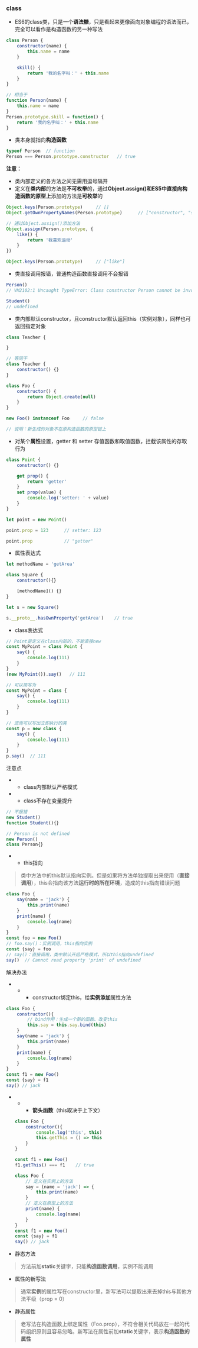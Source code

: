 ### class

* ES6的class类，只是一个**语法糖**，只是看起来更像面向对象编程的语法而已，完全可以看作是构造函数的另一种写法

```js
class Person {
    constructor(name) {
        this.name = name
    }

    skill() {
        return '我的名字叫：' + this.name
    }
}

// 相当于
function Person(name) {
    this.name = name
}
Person.prototype.skill = function() {
    return '我的名字叫：' + this.name
}
```

* 类本身就指向**构造函数**

```js
typeof Person  // function
Person === Person.prototype.constructor   // true
```

**注意：**

* 类内部定义的各方法之间无需用逗号隔开
* 定义在**类内部**的方法是**不可枚举**的，通过**Object.assign\(\)**和ES5中直接向**构造函数的原型上**添加的方法是**可枚举**的

```js
Object.keys(Person.prototype)     // []
Object.getOwnPropertyNames(Person.prototype)      // ["constructor", "skill"]

// 通过Object.assign()添加方法
Object.assign(Person.prototype, {
    like() {
        return '我喜欢运动'
    }
})

Object.keys(Person.prototype)     // ["like"]
```

* 类直接调用报错，普通构造函数直接调用不会报错

```js
Person()
// VM2102:1 Uncaught TypeError: Class constructor Person cannot be invoked without 'new'

Student()
// undefined
```

* 类内部默认constructor，且constructor默认返回this（实例对象），同样也可返回指定对象

```js
class Teacher {

}

// 等同于
class Teacher {
    constructor() {}    
}
```

```js
class Foo {
    constructor() {
        return Object.create(null)
    }
}

new Foo() instanceof Foo     // false

// 说明：新生成的对象不在原构造函数的原型链上
```

* 对某个**属性**设置，getter 和 setter 存值函数和取值函数，拦截该属性的存取行为

```js
class Point {
    constructor() {}

    get prop() {
        return 'getter'
    }
    set prop(value) {
        console.log('setter: ' + value)
    }
}

let point = new Point()

point.prop = 123      // setter: 123

point.prop            // "getter"
```

* 属性表达式

```js
let methodName = 'getArea'

class Square {
    constructor(){}

    [methodName]() {}
}

let s = new Square()

s.__proto__.hasOwnProperty('getArea')    // true
```

* class表达式

```js
// Point是定义在class内部的，不能直接new
const MyPoint = class Point {
    say() {
        console.log(111)
    }
}
(new MyPoint()).say()   // 111

// 可以简写为
const MyPoint = class {
    say() {
        console.log(111)
    }
}

// 进而可以写出立即执行的类
const p = new class {
    say() {
        console.log(111)
    }
}
p.say()  // 111
```

注意点

* * class内部默认严格模式
* * class不存在变量提升

```js
// 不报错
new Student()
function Student(){}

// Person is not defined
new Person()
class Person{}
```

* * this指向

> 类中方法中的this默认指向实例。但是如果将方法单独提取出来使用（**直接调用**），this会指向该方法**运行时的所在环境**，造成的this指向错误问题

```js
class Foo {
    say(name = 'jack') {
        this.print(name)
    }
    print(name) {
        console.log(name)
    }
}
const foo = new Foo()
// foo.say()：实例调用，this指向实例
const {say} = foo
// say()：直接调用，类中默认开启严格模式，所以this指向undefined
say()  // Cannot read property 'print' of undefined
```

解决办法

* * * constructor绑定this，给**实例添加**属性方法

```js
class Foo {
    constructor(){
        // bind作用：生成一个新的函数、改变this
        this.say = this.say.bind(this)
    }
    say(name = 'jack') {
        this.print(name)
    }
    print(name) {
        console.log(name)
    }
}
const f1 = new Foo()
const {say} = f1
say() // jack
```

* * * **箭头函数**（this取决于上下文）

  ```js
  class Foo {
      constructor(){
          console.log('this', this)
          this.getThis = () => this
      }
  }

  const f1 = new Foo()
  f1.getThis() === f1    // true
  ```

  ```js
  class Foo {
      // 定义在实例上的方法
      say = (name = 'jack') => {
          this.print(name)
      }
      // 定义在原型上的方法
      print(name) {
          console.log(name)
      }
  }
  const f1 = new Foo()
  const {say} = f1
  say() // jack
  ```
* 静态方法

> 方法前加**static**关键字，只能**构造函数调用**，实例不能调用

* 属性的新写法

> 通常**实例**的属性写在constructor里，新写法可以提取出来去掉this与其他方法平级（prop = 0）

* 静态属性

> 老写法在构造函数上绑定属性（Foo.prop），不符合相关代码放在一起的代码组织原则且容易忽略。新写法在属性前加**static**关键字，表示**构造函数的属性**



